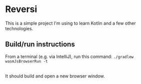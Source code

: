 # Reversi

This is a simple project I'm using to learn Kotlin and a few other technologies.

## Build/run instructions

From a terminal (e.g. via IntelliJ), run this command:
   `./gradlew wasmJsBrowserRun -t`
   <br>&nbsp;<br>

It should build and open a new browser window.
